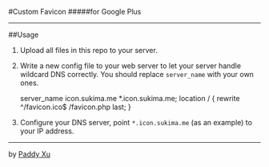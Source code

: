 #Custom Favicon
#####for Google Plus
________________
##Usage
1. Upload all files in this repo to your server.

2. Write a new config file to your web server to let your server handle wildcard DNS correctly. You should replace `server_name` with your own ones.

    server_name icon.sukima.me *.icon.sukima.me;
    location / {
        rewrite ^/favicon.ico$ /favicon.php last;
    }

3. Configure your DNS server, point `*.icon.sukima.me` (as an example) to your IP address.

________________

by [Paddy Xu](https://plus.google.com/104849771033212826335)